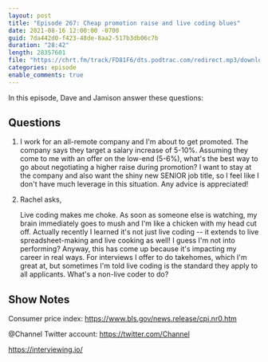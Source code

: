 ```yaml
---
layout: post
title: "Episode 267: Cheap promotion raise and live coding blues"
date: 2021-08-16 12:00:00 -0700
guid: 7da442d0-f423-48de-8aa2-517b3db06c7b
duration: "28:42"
length: 28357601
file: "https://chrt.fm/track/FD81F6/dts.podtrac.com/redirect.mp3/download.softskills.audio/sse-267.mp3"
categories: episode
enable_comments: true
---
```


In this episode, Dave and Jamison answer these questions:

## Questions

1. I work for an all-remote company and I'm about to get promoted. The company says they target a salary increase of 5-10%. Assuming they come to me with an offer on the low-end (5-6%), what's the best way to go about negotiating a higher raise during promotion? I want to stay at the company and also want the shiny new SENIOR job title, so I feel like I don't have much leverage in this situation. Any advice is appreciated!


2. Rachel asks,
   
   Live coding makes me choke. As soon as someone else is watching, my brain immediately goes to mush and I'm like a chicken with my head cut off. Actually recently I learned it's not just live coding -- it extends to live spreadsheet-making and live cooking as well! I guess I'm not into performing? Anyway, this has come up because it's impacting my career in real ways. For interviews I offer to do takehomes, which I'm great at, but sometimes I'm told live coding is the standard they apply to all applicants. What's a non-live coder to do?


## Show Notes
Consumer price index: https://www.bls.gov/news.release/cpi.nr0.htm

@Channel Twitter account: https://twitter.com/Channel

https://interviewing.io/
